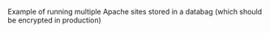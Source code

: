 Example of running multiple Apache sites stored in a databag (which should be encrypted in production)
